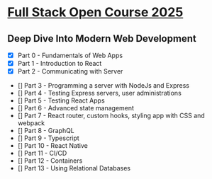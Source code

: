 # [Full Stack Open Course 2025](https://fullstackopen.com/en/)
## Deep Dive Into Modern Web Development

- [x] Part 0 - Fundamentals of Web Apps
- [x] Part 1 - Introduction to React
- [x] Part 2 - Communicating with Server
- [] Part 3 - Programming a server with NodeJs and Express
- [] Part 4 - Testing Express servers, user administrations
- [] Part 5 - Testing React Apps
- [] Part 6 - Advanced state management
- [] Part 7 - React router, custom hooks, styling app with CSS and webpack
- [] Part 8 - GraphQL
- [] Part 9 - Typescript
- [] Part 10 - React Native
- [] Part 11 - CI/CD
- [] Part 12 - Containers
- [] Part 13 - Using Relational Databases
